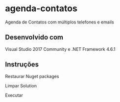 # agenda-contatos
Agenda de Contatos com múltiplos telefones e emails

## Desenvolvido com
Visual Studio 2017 Community e .NET Framework 4.6.1

## Instruções
Restaurar Nuget packages

Limpar Solution

Executar

